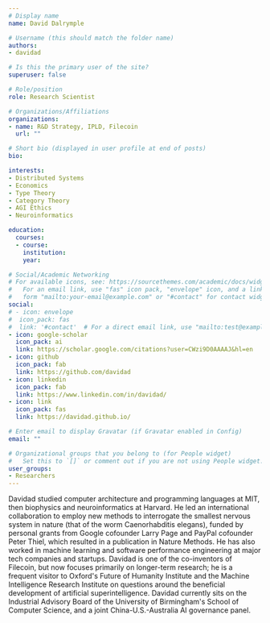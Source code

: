 ```yaml
---
# Display name
name: David Dalrymple

# Username (this should match the folder name)
authors:
- davidad

# Is this the primary user of the site?
superuser: false

# Role/position
role: Research Scientist

# Organizations/Affiliations
organizations:
- name: R&D Strategy, IPLD, Filecoin
  url: ""

# Short bio (displayed in user profile at end of posts)
bio:

interests:
- Distributed Systems
- Economics
- Type Theory
- Category Theory
- AGI Ethics
- Neuroinformatics

education:
  courses:
  - course:
    institution:
    year:

# Social/Academic Networking
# For available icons, see: https://sourcethemes.com/academic/docs/widgets/#icons
#   For an email link, use "fas" icon pack, "envelope" icon, and a link in the
#   form "mailto:your-email@example.com" or "#contact" for contact widget.
social:
# - icon: envelope
#  icon_pack: fas
#  link: '#contact'  # For a direct email link, use "mailto:test@example.org".
- icon: google-scholar
  icon_pack: ai
  link: https://scholar.google.com/citations?user=CWzi9D0AAAAJ&hl=en
- icon: github
  icon_pack: fab
  link: https://github.com/davidad
- icon: linkedin
  icon_pack: fab
  link: https://www.linkedin.com/in/davidad/
- icon: link
  icon_pack: fas
  link: https://davidad.github.io/

# Enter email to display Gravatar (if Gravatar enabled in Config)
email: ""

# Organizational groups that you belong to (for People widget)
#   Set this to `[]` or comment out if you are not using People widget.  
user_groups:
- Researchers
---
```


Davidad studied computer architecture and programming languages at MIT, then biophysics and neuroinformatics at Harvard. He led an international collaboration to employ new methods to interrogate the smallest nervous system in nature (that of the worm Caenorhabditis elegans), funded by personal grants from Google cofounder Larry Page and PayPal cofounder Peter Thiel, which resulted in a publication in Nature Methods. He has also worked in machine learning and software performance engineering at major tech companies and startups. Davidad is one of the co-inventors of Filecoin, but now focuses primarily on longer-term research; he is a frequent visitor to Oxford's Future of Humanity Institute and the Machine Intelligence Research Institute on questions around the beneficial development of artificial superintelligence. Davidad currently sits on the Industrial Advisory Board of the University of Birmingham's School of Computer Science, and a joint China-U.S.-Australia AI governance panel.
